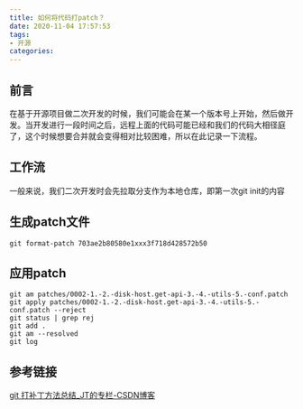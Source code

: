```yaml
---
title: 如何将代码打patch？
date: 2020-11-04 17:57:53
tags:
- 开源
categories:
---
```

## 前言
在基于开源项目做二次开发的时候，我们可能会在某一个版本号上开始，然后做开发。当开发进行一段时间之后，远程上面的代码可能已经和我们的代码大相径庭了，这个时候想要合并就会变得相对比较困难，所以在此记录一下流程。
## 工作流
一般来说，我们二次开发时会先拉取分支作为本地仓库，即第一次git init的内容

## 生成patch文件
```
git format-patch 703ae2b80580e1xxx3f718d428572b50
```
## 应用patch

```shell
git am patches/0002-1.-2.-disk-host.get-api-3.-4.-utils-5.-conf.patch
git apply patches/0002-1.-2.-disk-host.get-api-3.-4.-utils-5.-conf.patch --reject
git status | grep rej
git add .
git am --resolved
git log
```
## 参考链接
[ git 打补丁方法总结_JT的专栏-CSDN博客](https://blog.csdn.net/sinat_20059415/article/details/80598347)